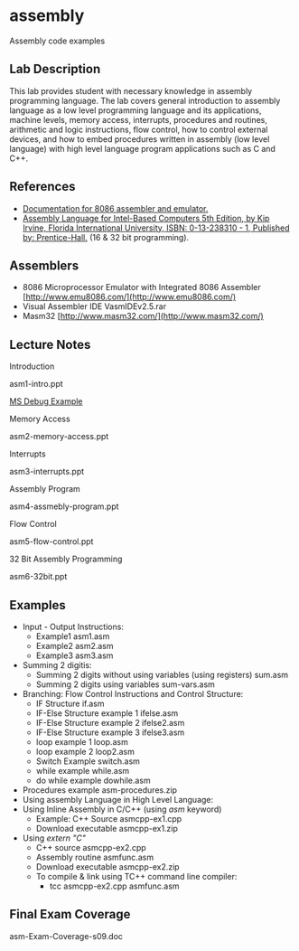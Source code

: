 # assembly
Assembly code examples


## **Lab Description**

This lab provides student with necessary knowledge in assembly programming language. The lab covers general introduction to assembly language as a low level programming language and its applications, machine levels, memory access, interrupts, procedures and routines, arithmetic and logic instructions, flow control, how to control external devices, and how to embed procedures written in assembly (low level language) with high level language program applications such as C and C++.

## **References**

- [Documentation for 8086 assembler and emulator.](http://www.emu8086.com/assembly_language_tutorial_assembler_reference/)
- [Assembly Language for Intel-Based Computers 5th Edition, by Kip Irvine, Florida International University, ISBN: 0-13-238310 - 1, Published by: Prentice-Hall.](http://kipirvine.com/asm/) (16 &amp; 32 bit programming).

## **Assemblers**

- 8086 Microprocessor Emulator with Integrated 8086 Assembler [http://www.emu8086.com/](http://www.emu8086.com/)
- Visual Assembler IDE VasmIDEv2.5.rar
- Masm32 [http://www.masm32.com/](http://www.masm32.com/)

## **Lecture Notes**

Introduction

asm1-intro.ppt

[MS Debug Example](https://sites.google.com/s/18V6338QLKOVoxSfWQfc9ayD30VOmorKW/p/0B31lHoiQvWYTcjZKYnhfWTlzNkk/edit)

Memory Access

asm2-memory-access.ppt

Interrupts

asm3-interrupts.ppt

Assembly Program

asm4-assmebly-program.ppt

Flow Control

asm5-flow-control.ppt

32 Bit Assembly Programming

asm6-32bit.ppt

## **Examples**

- Input - Output Instructions:
  - Example1 asm1.asm
  - Example2 asm2.asm
  - Example3 asm3.asm
- Summing 2 digitis:
  - Summing 2 digits without using variables (using registers) sum.asm
  - Summing 2 digits using variables sum-vars.asm
- Branching: Flow Control Instructions and Control Structure:
  - IF Structure if.asm
  - IF-Else Structure example 1 ifelse.asm
  - IF-Else Structure example 2 ifelse2.asm
  - IF-Else Structure example 3 ifelse3.asm
  - loop example 1 loop.asm
  - loop example 2 loop2.asm
  - Switch Example switch.asm
  - while example while.asm
  - do while example dowhile.asm
- Procedures example asm-procedures.zip
- Using assembly Language in High Level Language:
- Using Inline Assembly in C/C++ (using _asm_ keyword)
  - Example: C++ Source asmcpp-ex1.cpp
  - Download executable asmcpp-ex1.zip
- Using _extern &quot;C&quot;_
  - C++ source asmcpp-ex2.cpp
  - Assembly routine asmfunc.asm
  - Download executable asmcpp-ex2.zip
  - To compile &amp; link using TC++ command line compiler:
    - tcc asmcpp-ex2.cpp asmfunc.asm

## **Final Exam Coverage**

asm-Exam-Coverage-s09.doc
